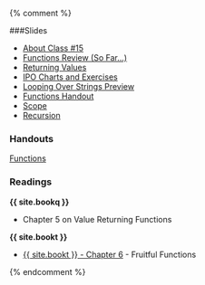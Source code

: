 {% comment %}
<a name="class15"></a>

###Slides

* [About Class #15](classes/15/meta.html)
* [Functions Review (So Far...)](classes/15/review.html)
* [Returning Values](classes/15/return.html)
* [IPO Charts and Exercises](classes/15/exercises.html)
* [Looping Over Strings Preview](classes/15/loop-strings-preview.html)
* [Functions Handout](classes/15/handout.html)
* [Scope](classes/15/scope.html)
* [Recursion](classes/15/recursion.html) 

<!--

	* when to use it
	* imitating a while loop
	* ask questions about the branch - what happens on last iteration, 2nd to last (just goes back to where it was)
-->

### Handouts
[Functions](resources/handouts/class15/functions.pdf)

### Readings
__{{ site.bookq }}__

* Chapter 5 on Value Returning Functions

__{{ site.bookt }}__

* [{{ site.bookt }} - Chapter 6](http://openbookproject.net/thinkcs/python/english3e/fruitful_functions.html) - Fruitful Functions

<a name="homework7"></a>

{% endcomment %}
